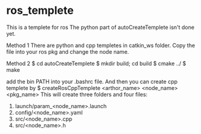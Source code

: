 # ros_templete

This is a templete for ros
The python part of autoCreateTemplete isn't done yet.

Method 1
There are python and cpp templetes in catkin_ws folder.
Copy the file into your ros pkg and change the node name.

Method 2
$ cd autoCreateTemplete
$ mkdir build; cd build
$ cmake ../
$ make

add the bin PATH into your .bashrc file.
And then you can create cpp templete by
$ createRosCppTemplete <arthor_name> <node_name> <pkg_name>
This will create three folders and four files: 
1. launch/param_<node_name>.launch
2. config/<node_name>.yaml
3. src/<node_name>.cpp
4. src/<node_name>.h
